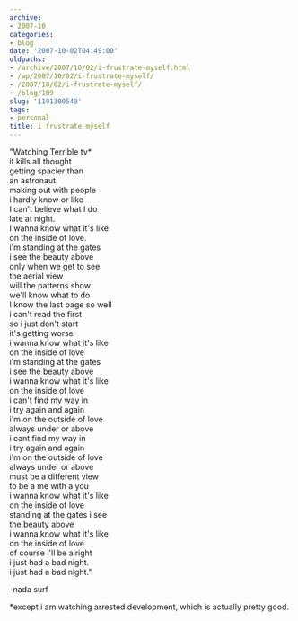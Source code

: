 ```yaml
---
archive:
- 2007-10
categories:
- blog
date: '2007-10-02T04:49:00'
oldpaths:
- /archive/2007/10/02/i-frustrate-myself.html
- /wp/2007/10/02/i-frustrate-myself/
- /2007/10/02/i-frustrate-myself/
- /blog/109
slug: '1191300540'
tags:
- personal
title: i frustrate myself
---
```


"Watching Terrible tv\*  
it kills all thought  
getting spacier than   
an astronaut  
making out with people   
i hardly know or like  
I can't believe what I do  
late at night.  
I wanna know what it's like  
on the inside of love.  
i'm standing at the gates   
i see the beauty above  
only when we get to see  
the aerial view  
will the patterns show  
we'll know what to do  
I know the last page so well  
i can't read the first  
so i just don't start  
it's getting worse  
i wanna know what it's like  
on the inside of love  
i'm standing at the gates  
i see the beauty above  
i wanna know what it's like  
on the inside of love  
i can't find my way in  
i try again and again  
i'm on the outside of love  
always under or above  
i cant find my way in  
i try again and again  
i'm on the outside of love  
always under or above  
must be a different view  
to be a me with a you  
i wanna know what it's like  
on the inside of love  
standing at the gates i see  
the beauty above  
i wanna know what it's like   
on the inside of love  
of course i'll be alright  
i just had a bad night.  
i just had a bad night."  

-nada surf

\*except i am watching arrested development, which is actually pretty
good.

